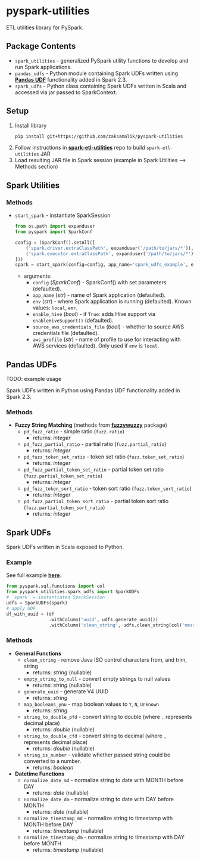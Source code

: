 # pyspark-utilities
ETL utilities library for PySpark.

## Package Contents
* `spark_utilities` - generalized PySpark utility functions to develop and run Spark applications.
* `pandas_udfs` - Python module containing Spark UDFs written using [__Pandas UDF__](https://docs.databricks.com/spark/latest/spark-sql/udf-python-pandas.html) functionality added in Spark 2.3.
* `spark_udfs` - Python class containing Spark UDFs written in Scala and accessed via jar passed to SparkContext.

## Setup
1. Install library  
    ```bash
    pip install git+https://github.com/zaksamalik/pyspark-utilities
    ```
2. Follow instructions in [__spark-etl-utilities__](https://github.com/zaksamalik/spark-etl-utilities)
   repo to build `spark-etl-utilities` JAR
3. Load resulting JAR file in Spark session (example in Spark Utilities --> Methods section)

## Spark Utilities
### Methods
* `start_spark` - instantiate SparkSession

    ```py
    from os.path import expanduser
    from pyspark import SparkConf
    
    config = (SparkConf().setAll([
        ('spark.driver.extraClassPath', expanduser('/path/to/jars/*')),
        ('spark.executor.extraClassPath', expanduser('/path/to/jars/*'))
    ]))
    spark = start_spark(config=config, app_name='spark_udfs_example', env='local')
    ```
    * arguments:
        * `config` (_SparkConf_) - SparkConf() with set parameters (defaulted).
        * `app_name` (_str_) - name of Spark application (defaulted).
        * `env` (_str_) - where Spark application is running (defaulted). Known values: `local`, `emr`.
        * `enable_hive` (_bool_) - if `True`: adds Hive support via `enableHiveSupport()` (defaulted).
        * `source_aws_credentials_file` (_bool_) - whether to source AWS credentials file (defaulted).
        * `aws_profile` (_str_) - name of profile to use for interacting with AWS services (defaulted).
                                  Only used if `env` is `local`.

## Pandas UDFs
TODO: example usage

Spark UDFs written in Python using Pandas UDF functionality added in Spark 2.3.
### Methods
* __Fuzzy String Matching__ (methods from [__fuzzywuzzy__](https://github.com/seatgeek/fuzzywuzzy) package)
    * `pd_fuzz_ratio` - simple ratio (`fuzz.ratio`)
        * returns: _integer_ 
    * `pd_fuzz_partial_ratio` - partial ratio (`fuzz.partial_ratio`)
        * returns: _integer_
    * `pd_fuzz_token_set_ratio` - token set ratio (`fuzz.token_set_ratio`)
        * returns: _integer_
    * `pd_fuzz_partial_token_set_ratio` - partial token set ratio (`fuzz.partial_token_set_ratio`)
        * returns: _integer_
    * `pd_fuzz_token_sort_ratio` - token sort ratio (`fuzz.token_sort_ratio`)
        * returns: _integer_
    * `pd_fuzz_partial_token_sort_ratio` - partial token sort ratio (`fuzz.partial_token_sort_ratio`)
        * returns: _integer_  
        
## Spark UDFs
Spark UDFs written in Scala exposed to Python.
### Example
See full example [__here__](https://github.com/zaksamalik/pyspark-utilities/blob/develop/src/spark_udf_testing.py).
```py
from pyspark.sql.functions import col
from pyspark_utilities.spark_udfs import SparkUDFs
# `spark` = instantiated SparkSession
udfs = SparkUDFs(spark)     
# apply UDF
df_with_uuid = (df
                .withColumn('uuid', udfs.generate_uuid())
                .withColumn('clean_string', udfs.clean_string(col('messy_text'))))
``` 
### Methods 
* __General Functions__
    * `clean_string` - remove Java ISO control characters from, and trim, string
        * returns: _string_ (nullable)
    *  `empty_string_to_null` - convert empty strings to null values
        * returns: _string_ (nullable)
    *  `generate_uuid` - generate V4 UUID
        * returns: _string_
    * `map_booleans_ynu` - map boolean values to `Y`, `N`, `Unknown`
        * returns: _string_
    * `string_to_double_pfd` - convert string to double (where `.` represents decimal place)
        * returns: _double_ (nullable)
    * `string_to_double_cfd` - convert string to decimal (where `,` represents decimal place)
        * returns: _double_ (nullable)
    * `string_is_number` - validate whether passed string could be converted to a number.
        * returns: _boolean_
* __Datetime Functions__
    * `normalize_date_md` - normalize string to date with MONTH before DAY
        * returns: _date_ (nullable)
    * `normalize_date_dm` - normalize string to date with DAY before MONTH
        * returns: _date_ (nullable)
    * `normalize_timestamp_md` - normalize string to timestamp with MONTH before DAY
        * returns: _timestamp_ (nullable)
    * `normalize_timestamp_dm` - normalize string to timestamp with DAY before MONTH
        * returns: _timestamp_ (nullable)
